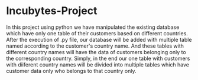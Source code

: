 # Incubytes-Project
In this project using python we have manipulated the existing database which have only one table of their customers based on different countries. After the execution of .py file,
our database will be added with multiple table named according to the customer's country name. And these tables with different country names will have the data of customers 
belonging only to the corresponding country. Simply, in the end our one table with customers with diiferent country names will be divided into multiple tables which have 
customer data only who belongs to that country only.   
